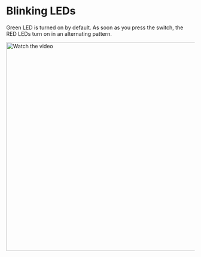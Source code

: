 # Blinking LEDs

Green LED is turned on by default. As soon as you press the switch, the RED LEDs turn on in an alternating pattern.

<div>
  <a href="https://www.youtube.com/watch?v=LpddFdQVm0Q">
    <img src="https://img.youtube.com/vi/LpddFdQVm0Q/0.jpg" alt="Watch the video" style="width:560px;">
  </a>
</div>
